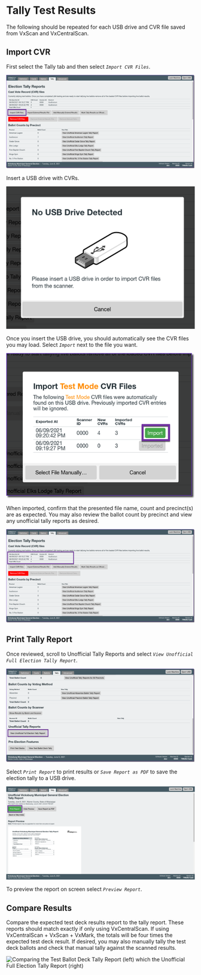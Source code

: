 # Tally Test Results

The following should be repeated for each USB drive and CVR file saved from VxScan and VxCentralScan.

## Import CVR

First select the Tally tab and then select _`Import CVR Files`_.&#x20;

![](<../.gitbook/assets/image (202) (1).png>)

Insert a USB drive with CVRs.

![](<../.gitbook/assets/Screen Shot 2021-03-19 at 7.05.57 PM.png>)

Once you insert the USB drive, you should automatically see the CVR files you may load. Select _`Import`_ next to the file you want.

![](<../.gitbook/assets/image (93).png>)

When imported, confirm that the presented file name, count and precinct(s) are as expected. You may also review the ballot count by precinct and view any unofficial tally reports as desired.

![](<../.gitbook/assets/image (116).png>)

## Print Tally Report

Once reviewed, scroll to Unofficial Tally Reports and select _`View Unofficial Full Election Tally Report`_.&#x20;

![](<../.gitbook/assets/image (135) (1).png>)

Select _`Print Report`_ to print results or _`Save Report as PDF`_ to save the election tally to a USB drive.

![](<../.gitbook/assets/image (185).png>)

To preview the report on screen select _`Preview Report`_.

## Compare Results

Compare the expected test deck results report to the tally report. These reports should match exactly if only using VxCentralScan.  If using VxCentralScan + VxScan + VxMark, the totals will be four times the expected test deck result. If desired, you may also manually tally the test deck ballots and check that manual tally against the scanned results.

![Comparing the Test Ballot Deck Tally Report (left) which the Unofficial Full Election Tally Report (right)](<../.gitbook/assets/compare\_results\_close (1).jpg>)
